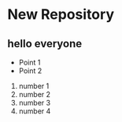 # New Repository

## hello everyone

* Point 1
* Point 2

1. number 1
2. number 2
3. number 3
4. number 4
